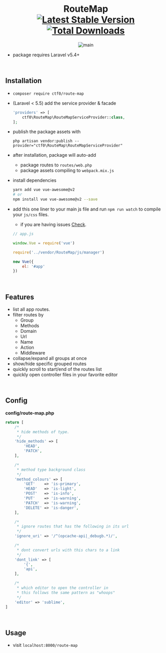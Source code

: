 <h1 align="center">
    RouteMap
    <br>
    <a href="https://packagist.org/packages/ctf0/route-map"><img src="https://img.shields.io/packagist/v/ctf0/route-map.svg" alt="Latest Stable Version" /></a> <a href="https://packagist.org/packages/ctf0/route-map"><img src="https://img.shields.io/packagist/dt/ctf0/route-map.svg" alt="Total Downloads" /></a>
</h1>

<p align="center">
    <img alt="main" src="https://user-images.githubusercontent.com/7388088/46914425-12b25d00-cfa6-11e8-8a80-6a4b8a5548ad.jpg"/>
</p>

- package requires Laravel v5.4+

<br>

## Installation

- `composer require ctf0/route-map`

- (Laravel < 5.5) add the service provider & facade

    ```php
    'providers' => [
        ctf0\RouteMap\RouteMapServiceProvider::class,
    ];
    ```

- publish the package assets with

    `php artisan vendor:publish --provider="ctf0\RouteMap\RouteMapServiceProvider"`

- after installation, package will auto-add
    + package routes to `routes/web.php`
    + package assets compiling to `webpack.mix.js`

- install dependencies

    ```bash
    yarn add vue vue-awesome@v2
    # or
    npm install vue vue-awesome@v2 --save
    ```

- add this one liner to your main js file and run `npm run watch` to compile your `js/css` files.
    + if you are having issues [Check](https://ctf0.wordpress.com/2017/09/12/laravel-mix-es6/).

    ```js
    // app.js

    window.Vue = require('vue')

    require('../vendor/RouteMap/js/manager')

    new Vue({
        el: '#app'
    })
    ```

<br>

## Features

- list all app routes.
- filter routes by
    + Group
    + Methods
    + Domain
    + Url
    + Name
    + Action
    + Middleware
- collapse/expand all groups at once
- show/hide specific grouped routes
- quickly scroll to start/end of the routes list
- quickly open controller files in your favorite editor

<br>

## Config
**config/route-map.php**

```php
return [
    /*
     * hide methods of type.
     */
    'hide_methods' => [
        'HEAD',
        'PATCH',
    ],

    /*
     * method type background class
     */
    'method_colours' => [
        'GET'    => 'is-primary',
        'HEAD'   => 'is-light',
        'POST'   => 'is-info',
        'PUT'    => 'is-warning',
        'PATCH'  => 'is-warning',
        'DELETE' => 'is-danger',
    ],

    /*
     * ignore routes that has the following in its url
     */
    'ignore_uri' => '/^(opcache-api|_debugb.*)/',

    /*
     * dont convert urls with this chars to a link
     */
    'dont_link' => [
        '{',
        'api',
    ],

    /*
     * which editor to open the controller in
     * this follows the same pattern as "whoops"
     */
    'editor' => 'sublime',
]
```

<br>

## Usage

- visit `localhost:8000/route-map`
